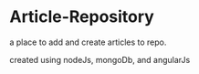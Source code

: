 # Article-Repository
a place to add and create articles to repo.

created using nodeJs, mongoDb, and angularJs
